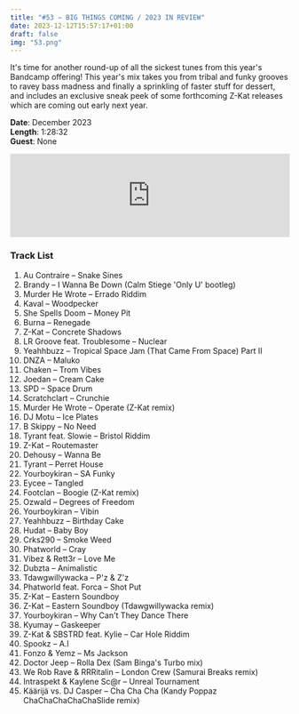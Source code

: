 ```yaml
---
title: "#53 – BIG THINGS COMING / 2023 IN REVIEW"
date: 2023-12-12T15:57:17+01:00
draft: false
img: "53.png"
---
```


It's time for another round-up of all the sickest tunes from this year's Bandcamp offering! This year's mix takes you from tribal and funky grooves to ravey bass madness and finally a sprinkling of faster stuff for dessert, and includes an exclusive sneak peek of some forthcoming Z-Kat releases which are coming out early next year.

**Date**: December 2023  
**Length**: 1:28:32  
**Guest**: None  

<div>
<iframe scrolling="no" id="hearthis_at_track_10520279" width="100%" height="150" src="https://app.hearthis.at/embed/10520279/transparent_black/?hcolor=&color=&style=2&block_size=2&block_space=1&background=1&waveform=0&cover=0&autoplay=0&css=" frameborder="0" allowtransparency allow="autoplay"><p>Listen to <a href="https://hearthis.at/z-kat/masquerave-53/" target="_blank">MASQUERAVE PODCAST #53 – BIG THINGS COMING / 2023 IN REVIEW</a> <span>by</span><a href="https://hearthis.at/z-kat/" target="_blank" >Z-KAT</a> <span>on</span> <a href="https://hearthis.at/" target="_blank">hearthis.at</a></p></iframe>
</div>

### Track List

1. Au Contraire – Snake Sines
2. Brandy – I Wanna Be Down (Calm Stiege 'Only U' bootleg)
3. Murder He Wrote – Errado Riddim
4. Kaval – Woodpecker
5. She Spells Doom – Money Pit
6. Burna – Renegade
7. Z-Kat – Concrete Shadows
8. LR Groove feat. Troublesome – Nuclear
9. Yeahhbuzz – Tropical Space Jam (That Came From Space) Part II
10. DNZA – Maluko
11. Chaken – Trom Vibes
12. Joedan – Cream Cake
13. SPD – Space Drum
14. Scratchclart – Crunchie
15. Murder He Wrote – Operate (Z-Kat remix)
16. DJ Motu – Ice Plates
17. B Skippy – No Need
18. Tyrant feat. Slowie – Bristol Riddim
19. Z-Kat – Routemaster
20. Dehousy – Wanna Be
21. Tyrant – Perret House
22. Yourboykiran – SA Funky
23. Eycee – Tangled
24. Footclan – Boogie (Z-Kat remix)
25. Ozwald – Degrees of Freedom
26. Yourboykiran – Vibin
27. Yeahhbuzz – Birthday Cake
28. Hudat – Baby Boy
29. Crks290 – Smoke Weed
30. Phatworld – Cray
31. Vibez & Rett3r – Love Me
32. Dubzta – Animalistic
33. Tdawgwillywacka – P'z & Z'z
34. Phatworld feat. Forca – Shot Put
35. Z-Kat – Eastern Soundboy
36. Z-Kat – Eastern Soundboy (Tdawgwillywacka remix)
37. Yourboykiran – Why Can't They Dance There
38. Kyumay – Gaskeeper
39. Z-Kat & SBSTRD feat. Kylie – Car Hole Riddim
40. Spookz – A.I
41. Fonzo & Yemz – Ms Jackson
42. Doctor Jeep – Rolla Dex (Sam Binga's Turbo mix)
43. We Rob Rave & RRRitalin – London Crew (Samurai Breaks remix)
44. Intraspekt & Kaylene Sc@r – Unreal Tournament
45. Käärijä vs. DJ Casper – Cha Cha Cha (Kandy Poppaz ChaChaChaChaChaSlide remix)